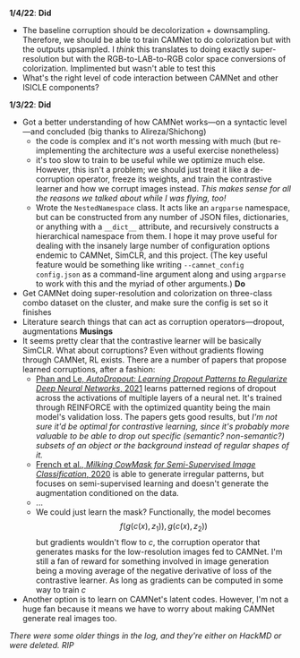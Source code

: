 
**1/4/22**:
**Did**
 - The baseline corruption should be decolorization + downsampling. Therefore, we should be able to train CAMNet to do colorization but with the outputs upsampled. I _think_ this translates to doing exactly super-resolution but with the RGB-to-LAB-to-RGB color space conversions of colorization. Implimented but wasn't able to test this
 - What's the right level of code interaction between CAMNet and other ISICLE components?

**1/3/22**:
 **Did**
  - Got a better understanding of how CAMNet works—on a syntactic level—and concluded (big thanks to Alireza/Shichong)
    - the code is complex and it's not worth messing with much (but re-implementing the architecture _was_ a useful exercise nonetheless)
    - it's too slow to train to be useful while we optimize much else. However, this isn't a problem; we should just treat it like a de-corruption operator, freeze its weights, and train the contrastive learner and how we corrupt images instead. _This makes sense for all the reasons we talked about while I was flying, too!_
    - Wrote the `NestedNamespace` class. It acts like an `argparse` namespace, but can be constructed from any number of JSON files, dictionaries, or anything with a `__dict__` attribute, and recursively constructs a hierarchical namespace from them. I hope it may prove useful for dealing with the insanely large number of configuration options endemic to CAMNet, SimCLR, and this project. (The key useful feature would be something like writing `--camnet_config config.json` as a command-line argument along and using `argparse` to work with this and the myriad of other arguments.)
 **Do**
  - Get CAMNet doing super-resolution and colorization on three-class combo dataset on the cluster, and make sure the config is set so it finishes
  - Literature search things that can act as corruption operators—dropout, augmentations
 **Musings**
 - It seems pretty clear that the contrastive learner will be basically SimCLR. What about corruptions? Even without gradients flowing through CAMNet, RL exists. There are a number of papers that propose learned corruptions, after a fashion:
    - [Phan and Le, _AutoDropout: Learning Dropout Patterns to Regularize Deep Neural Networks_, 2021](https://arxiv.org/pdf/2101.01761.pdf) learns patterned regions of dropout across the activations of multiple layers of a neural net. It's trained through REINFORCE with the optimized quantity being the main model's validation loss. The papers gets good results, but _I'm not sure it'd be optimal for contrastive learning, since it's probably more valuable to be able to drop out specific (semantic? non-semantic?) subsets of an object or the background instead of regular shapes of it._
    - [French et al., _Milking CowMask for Semi-Supervised Image Classification_, 2020](https://arxiv.org/pdf/2003.12022.pdf) is able to generate irregular patterns, but focuses on semi-supervised learning and doesn't generate the augmentation conditioned on the data.
    - ...
    - We could just learn the mask? Functionally, the model becomes
        $$
            f(g(c(x), z_1)), g(c(x), z_2))
        $$
     but gradients wouldn't flow to $c$, the corruption operator that generates masks for the low-resolution images fed to CAMNet. I'm still a fan of reward for something involved in image generation being a moving average of the negative derivative of loss of the contrastive learner. As long as gradients can be computed in some way to train $c$
 - Another option is to learn on CAMNet's latent codes. However, I'm not a huge fan because it means we have to worry about making CAMNet generate real images too.

_There were some older things in the log, and they're either on HackMD or were deleted. RIP_
